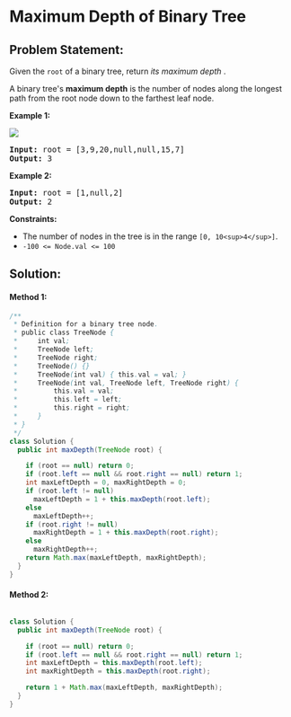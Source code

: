# Maximum Depth of Binary Tree

## Problem Statement:

Given the `root` of a binary tree, return  *its maximum depth* .

A binary tree's **maximum depth** is the number of nodes along the longest path from the root node down to the farthest leaf node.

**Example 1:**

![](https://assets.leetcode.com/uploads/2020/11/26/tmp-tree.jpg)

<pre><strong>Input:</strong> root = [3,9,20,null,null,15,7]
<strong>Output:</strong> 3
</pre>

**Example 2:**

<pre><strong>Input:</strong> root = [1,null,2]
<strong>Output:</strong> 2
</pre>

**Constraints:**

* The number of nodes in the tree is in the range `[0, 10<sup>4</sup>]`.
* `-100 <= Node.val <= 100`


## Solution:

#### Method 1:

```java
/**
 * Definition for a binary tree node.
 * public class TreeNode {
 *     int val;
 *     TreeNode left;
 *     TreeNode right;
 *     TreeNode() {}
 *     TreeNode(int val) { this.val = val; }
 *     TreeNode(int val, TreeNode left, TreeNode right) {
 *         this.val = val;
 *         this.left = left;
 *         this.right = right;
 *     }
 * }
 */
class Solution {
  public int maxDepth(TreeNode root) {

    if (root == null) return 0;
    if (root.left == null && root.right == null) return 1;
    int maxLeftDepth = 0, maxRightDepth = 0;
    if (root.left != null)
      maxLeftDepth = 1 + this.maxDepth(root.left);
    else
      maxLeftDepth++;
    if (root.right != null)
      maxRightDepth = 1 + this.maxDepth(root.right);
    else
      maxRightDepth++;
    return Math.max(maxLeftDepth, maxRightDepth);
  }
}
```


#### Method 2:

```java

class Solution {
  public int maxDepth(TreeNode root) {

    if (root == null) return 0;
    if (root.left == null && root.right == null) return 1;
    int maxLeftDepth = this.maxDepth(root.left);
    int maxRightDepth = this.maxDepth(root.right);

    return 1 + Math.max(maxLeftDepth, maxRightDepth);
  }
}
```
